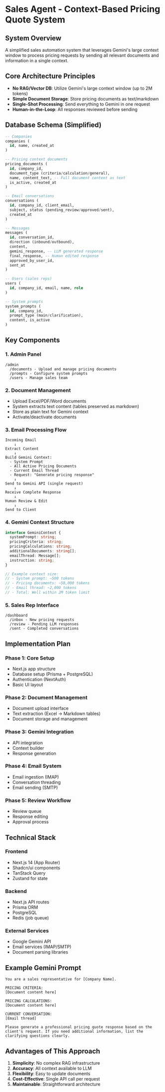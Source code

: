 # Sales Agent - Context-Based Pricing Quote System

## System Overview

A simplified sales automation system that leverages Gemini's large context window to process pricing requests by sending all relevant documents and information in a single context.

## Core Architecture Principles

- **No RAG/Vector DB**: Utilize Gemini's large context window (up to 2M tokens)
- **Simple Document Storage**: Store pricing documents as text/markdown
- **Single-Shot Processing**: Send everything to Gemini in one request
- **Human-in-the-Loop**: All responses reviewed before sending

## Database Schema (Simplified)

```sql
-- Companies
companies (
  id, name, created_at
)

-- Pricing context documents
pricing_documents (
  id, company_id, 
  document_type (criteria/calculation/general),
  name, content_text, -- Full document content as text
  is_active, created_at
)

-- Email conversations
conversations (
  id, company_id, client_email,
  subject, status (pending_review/approved/sent),
  created_at
)

-- Messages
messages (
  id, conversation_id, 
  direction (inbound/outbound),
  content, 
  gemini_response, -- LLM generated response
  final_response, -- Human edited response
  approved_by_user_id,
  sent_at
)

-- Users (sales reps)
users (
  id, company_id, email, name, role
)

-- System prompts
system_prompts (
  id, company_id,
  prompt_type (main/clarification),
  content, is_active
)
```

## Key Components

### 1. Admin Panel
```
/admin
  /documents - Upload and manage pricing documents
  /prompts - Configure system prompts
  /users - Manage sales team
```

### 2. Document Management
- Upload Excel/PDF/Word documents
- System extracts text content (tables preserved as markdown)
- Store as plain text for Gemini context
- Activate/deactivate documents

### 3. Email Processing Flow

```
Incoming Email
    ↓
Extract Content
    ↓
Build Gemini Context:
  - System Prompt
  - All Active Pricing Documents
  - Current Email Thread
  - Request: "Generate pricing response"
    ↓
Send to Gemini API (single request)
    ↓
Receive Complete Response
    ↓
Human Review & Edit
    ↓
Send to Client
```

### 4. Gemini Context Structure

```typescript
interface GeminiContext {
  systemPrompt: string;
  pricingCriteria: string;
  pricingCalculations: string;
  additionalDocuments: string[];
  emailThread: Message[];
  instruction: string;
}

// Example context size:
// - System prompt: ~500 tokens
// - Pricing documents: ~50,000 tokens
// - Email thread: ~2,000 tokens
// - Total: Well within 2M token limit
```

### 5. Sales Rep Interface
```
/dashboard
  /inbox - New pricing requests
  /review - Pending LLM responses
  /sent - Completed conversations
```

## Implementation Plan

### Phase 1: Core Setup
- Next.js app structure
- Database setup (Prisma + PostgreSQL)
- Authentication (NextAuth)
- Basic UI layout

### Phase 2: Document Management
- Document upload interface
- Text extraction (Excel → Markdown tables)
- Document storage and management

### Phase 3: Gemini Integration
- API integration
- Context builder
- Response generation

### Phase 4: Email System
- Email ingestion (IMAP)
- Conversation threading
- Email sending (SMTP)

### Phase 5: Review Workflow
- Review queue
- Response editing
- Approval process

## Technical Stack

### Frontend
- Next.js 14 (App Router)
- Shadcn/ui components
- TanStack Query
- Zustand for state

### Backend
- Next.js API routes
- Prisma ORM
- PostgreSQL
- Redis (job queue)

### External Services
- Google Gemini API
- Email services (IMAP/SMTP)
- Document parsing libraries

## Example Gemini Prompt

```
You are a sales representative for [Company Name]. 

PRICING CRITERIA:
[Document content here]

PRICING CALCULATIONS:
[Document content here]

CURRENT CONVERSATION:
[Email thread]

Please generate a professional pricing quote response based on the client's request. If you need additional information, list the clarifying questions clearly.
```

## Advantages of This Approach

1. **Simplicity**: No complex RAG infrastructure
2. **Accuracy**: All context available to LLM
3. **Flexibility**: Easy to update documents
4. **Cost-Effective**: Single API call per request
5. **Maintainable**: Straightforward architecture